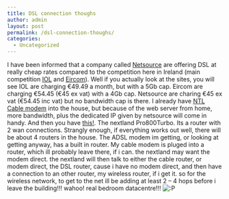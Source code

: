 ```yaml
---
title: DSL connection thoughs
author: admin
layout: post
permalink: /dsl-connection-thoughs/
categories:
  - Uncategorized
---
```

I have been informed that a company called [Netsource][1] are offering DSL at really cheap rates compared to the competition here in Ireland (main competition [IOL][2] and [Eircom][3]). Well if you actually look at the sites, you will see IOL are charging &euro;49.49 a month, but with a 5Gb cap. Eircom are charging &euro;54.45 (&euro;45 ex vat) with a 4Gb cap. Netsource are charing &euro;45 ex vat (&euro;54.45 inc vat) but no bandwidth cap is there. I already have [NTL Cable modem][4] into the house, but because of the web server from home, more bandwidth, plus the dedicated IP given by netsource will come in handy. And then you have [this!][5]. The nextland Pro800Turbo. Its a router with 2 wan connections. Strangly enough, if everything works out well, there will be about 4 routers in the house. The ADSL modem im getting, or looking at getting anyway, has a built in router. My cable modem is pluged into a router, which ill probably leave there, if i can. the nextland may want the modem direct. the nextland will then talk to either the cable router, or modem direct, the DSL router, cause i have no modem direct, and then have a connection to an other router, my wireless router, if i get it. so for the wireless network, to get to the net ill be adding at least 2 &#8211; 4 hops before i leave the building!!! wahoo! real bedroom datacentre!!! <img src="http://blog.lotas-smartman.net/wp-includes/images/smilies/icon_razz.gif" alt=":P" class="wp-smiley" />

 [1]: http://www.netsource.ie/
 [2]: http://register.iol.ie/broadband/index.html
 [3]: http://www.eircom.ie/cgi-bin/bvsm/bveircom/bladerunner/showContentSubPage.jsp?BV_SessionID=@@@@1574343902.1052771933@@@@&BV_EngineID=cadchejdihimbedcfjgchgcghk.0&cid=BroadbandServicesIntroBus&site=Bus&chanId=-536882596&storeChanId=-536882596
 [4]: http://www.ntl.ie
 [5]: http://www.nexland.com/turbo.cfm